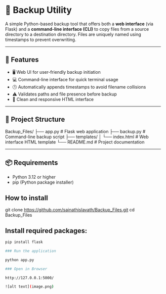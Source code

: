 # 📁 Backup Utility

A simple Python-based backup tool that offers both a **web interface** (via Flask) and a **command-line interface (CLI)** to copy files from a source directory to a destination directory. Files are uniquely named using timestamps to prevent overwriting.

---

## 🔧 Features

- 🖥️ Web UI for user-friendly backup initiation
- 💻 Command-line interface for quick terminal usage
- 🕒 Automatically appends timestamps to avoid filename collisions
- ⚠️ Validates paths and file presence before backup
- 📐 Clean and responsive HTML interface

---

## 📁 Project Structure

Backup_Files/ 
        ├── app.py # Flask web application 
        ├── backup.py # Command-line backup script 
        ├── templates/ 
        │ └── index.html # Web interface HTML template 
        └── README.md # Project documentation

---

## 📦 Requirements

- Python 3.12 or higher
- pip (Python package installer)

## How to install

git clone https://github.com/sainathislavath/Backup_Files.git
cd Backup_Files


## Install required packages:

```bash
pip install flask

### Run the application

python app.py

### Open in Browser

http://127.0.0.1:5000/

![alt text](image.png)